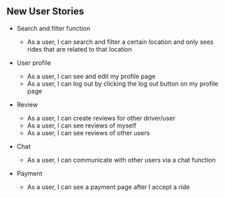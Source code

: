 ## New User Stories
- Search and filter function
  - As a user, I can search and filter a certain location and only sees rides that are related to that location
 
- User profile
  - As a user, I can see and edit my profile page
  - As a user, I can log out by clicking the log out button on my profile page
 
- Review
  - As a user, I can create reviews for other driver/user
  - As a user, I can see reviews of myself
  - As a user, I can see reviews of other users

- Chat
  - As a user, I can communicate with other users via a chat function
 
- Payment
  - As a user, I can see a payment page after I accept a ride
